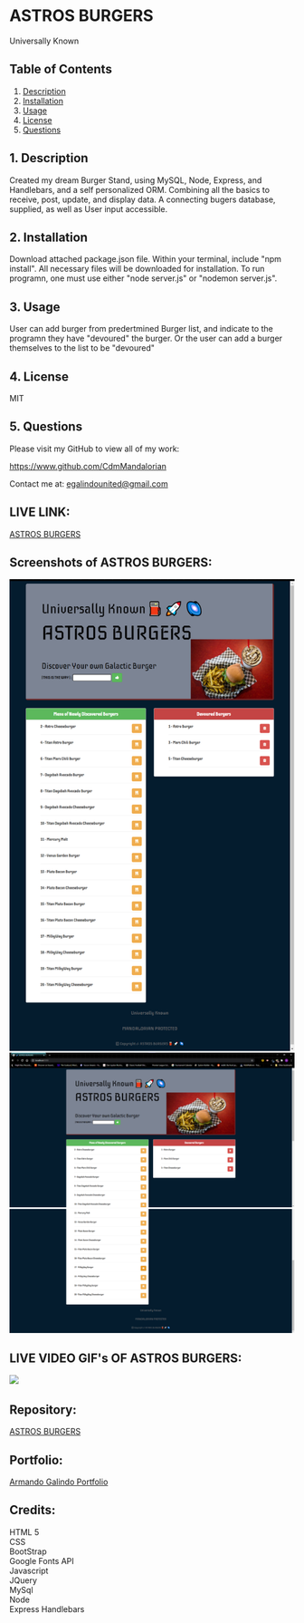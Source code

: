 # ASTROS BURGERS
Universally Known

## Table of Contents
1. [ Description ](#desc)
2. [ Installation ](#install)
3. [ Usage ](#usage)
4. [ License ](#lic)
5. [ Questions ](#quest)
    
<a name="desc"></a>
## 1. Description
Created my dream Burger Stand, using MySQL, Node, Express, and Handlebars, and a self personalized ORM.  Combining all the basics to receive, post, update, and display data. A connecting bugers database, supplied, as well as User input accessible.
    
<a name="install"></a>
## 2. Installation
Download attached package.json file.  Within your terminal, include "npm install".  All necessary files will be downloaded for installation.  To run programn, one must use either "node server.js" or "nodemon server.js".
    
<a name="usage"></a>
## 3. Usage
User can add burger from predertmined Burger list, and indicate to the programn they have "devoured" the burger.  Or the user can add a burger themselves to the list to be "devoured"
    
<a name="lic"></a>
## 4. License
MIT   
    
<a name="quest"></a>
## 5. Questions
Please visit my GitHub to view all of my work:

https://www.github.com/CdmMandalorian 

Contact me at: egalindounited@gmail.com

## LIVE LINK: 
<a href="https://astros-burgers.herokuapp.com/">ASTROS BURGERS</a>


## Screenshots of ASTROS BURGERS:
<img src="./public/img/astrosburgersLongviewScreenshot.png">
<img src="./public/img/astrosburgersScreenshot.png">
<img src="./public/img/astrosburgersScreenshot(1).png">

## LIVE VIDEO GIF's OF ASTROS BURGERS:
<img src="./public/img/">


## Repository:  
[ASTROS BURGERS](https://github.com/CdmMandalorian/astros-burgers)  

  
## Portfolio:  
[Armando Galindo Portfolio](https://cdmmandalorian.github.io/Armando-E-Galindo-Portfolio/)
  
## Credits:    
HTML 5  
CSS    
BootStrap      
Google Fonts API                
Javascript   
JQuery        
MySql        
Node      
Express Handlebars         